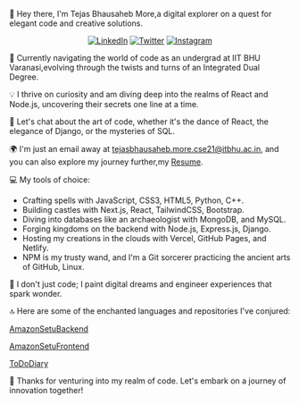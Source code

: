 👋 Hey there, I'm Tejas Bhausaheb More,a digital explorer on a quest for elegant code and creative solutions.

<div align="center">

[![LinkedIn](https://img.shields.io/badge/LinkedIn-blue?style=for-the-badge&logo=linkedin&logoColor=white)](https://www.linkedin.com/in/tejas-more-9103ab224/)
[![Twitter](https://img.shields.io/badge/Twitter-blue?style=for-the-badge&logo=twitter&logoColor=white)](https://twitter.com/tejas_more03)
[![Instagram](https://img.shields.io/badge/Instagram-blue?style=for-the-badge&logo=instagram&logoColor=white)](https://www.instagram.com/tejas_more03/)


</div>




🚀 Currently navigating the world of code as an undergrad at IIT BHU Varanasi,evolving through the twists and turns of an Integrated Dual Degree.

💡 I thrive on curiosity and am diving deep into the realms of React and Node.js, uncovering their secrets one line at a time.

💬 Let's chat about the art of code, whether it's the dance of React, the elegance of Django, or the mysteries of SQL.

🌍 I'm just an email away at tejasbhausaheb.more.cse21@itbhu.ac.in, and you can also explore my journey further,my [Resume](https://drive.google.com/file/d/1tQxE-5q7JTYRNhuVOU80PTBM7hdOJbcS/view?usp=sharing).

💻 My tools of choice:
   - Crafting spells with JavaScript, CSS3, HTML5, Python, C++.
   - Building castles with Next.js, React, TailwindCSS, Bootstrap.
   - Diving into databases like an archaeologist with MongoDB, and MySQL.
   - Forging kingdoms on the backend with Node.js, Express.js, Django.
   - Hosting my creations in the clouds with Vercel, GitHub Pages, and Netlify.
   - NPM is my trusty wand, and I'm a Git sorcerer practicing the ancient arts of GitHub, Linux.

🎨 I don't just code; I paint digital dreams and engineer experiences that spark wonder.

🔝 Here are some of the enchanted languages and repositories I've conjured: 

[AmazonSetuBackend](https://github.com/TezzMore/AmazonSetuBackend)

[AmazonSetuFrontend](https://github.com/TezzMore/AmazonSetuFrontend)

[ToDoDiary](https://github.com/TezzMore/ToDoDiary)


🌌 Thanks for venturing into my realm of code. Let's embark on a journey of innovation together!
